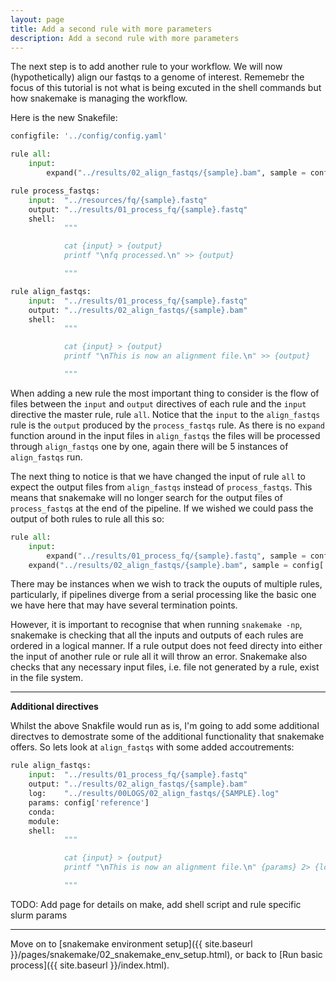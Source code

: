 ```yaml
---
layout: page
title: Add a second rule with more parameters
description: Add a second rule with more parameters
---
```


The next step is to add another rule to your workflow. We will now (hypothetically)
align our fastqs to a genome of interest. Rememebr the focus of this tutorial is
not what is being excuted in the shell commands but how snakemake is managing the
workflow.

Here is the new Snakefile:

```python
configfile: '../config/config.yaml'

rule all:
    input:
        expand("../results/02_align_fastqs/{sample}.bam", sample = config['samples'])

rule process_fastqs:
    input:  "../resources/fq/{sample}.fastq"
    output: "../results/01_process_fq/{sample}.fastq"
    shell:
            """

            cat {input} > {output}
            printf "\nfq processed.\n" >> {output}

            """

rule align_fastqs:
    input:  "../results/01_process_fq/{sample}.fastq"
    output: "../results/02_align_fastqs/{sample}.bam"
    shell:
            """

            cat {input} > {output}
            printf "\nThis is now an alignment file.\n" >> {output}

            """
```

When adding a new rule the most important thing to consider is the flow of files between
the `input` and `output` directives of each rule and the `input` directive the master rule, 
rule `all`. Notice that the `input` to the `align_fastqs` rule is the `output` produced by
the `process_fastqs` rule. As there is no `expand` function around in the input files in 
`align_fastqs` the files will be processed through `align_fastqs` one by one, again there
will be 5 instances of `align_fastqs` run.

The next thing to notice is that we have changed the input of rule `all` to expect the
output files from `align_fastqs` instead of `process_fastqs`. This means that snakemake
will no longer search for the output files of `process_fastqs` at the end of the pipeline.
If we wished we could pass the output of both rules to rule all this so:

```python
rule all:
    input:
        expand("../results/01_process_fq/{sample}.fastq", sample = config['samples']), # Use commas to add files
	expand("../results/02_align_fastqs/{sample}.bam", sample = config['samples'])
```

There may be instances when we wish to track the ouputs of multiple rules, particularly,
if pipelines diverge from a serial processing like the basic one we have here that may have
several termination points. 

However, it is important to recognise that when running `snakemake -np`, snakemake is checking
that all the inputs and outputs of each rules are ordered in a logical manner. If a rule output
does not feed directy into either the input of another rule or rule all it will throw an error. 
Snakemake also checks that any necessary input files, i.e. file not generated by a rule, exist 
in the file system. 

***

**Additional directives**

Whilst the above Snakfile would run as is, I'm going to add some additional directves to demostrate some
of the additional functionality that snakemake offers. So lets look at `align_fastqs` with some added
accoutrements:

```python
rule align_fastqs:
    input:  "../results/01_process_fq/{sample}.fastq"
    output: "../results/02_align_fastqs/{sample}.bam"
    log:    "../results/00LOGS/02_align_fastqs/{SAMPLE}.log"
    params: config['reference']
    conda:
    module: 
    shell:
            """

            cat {input} > {output}
            printf "\nThis is now an alignment file.\n" {params} 2> {log} >> {output}

            """
```

TODO: Add page for details on make, add shell script and rule specific slurm params

***

Move on to [snakemake environment setup]({{ site.baseurl }}/pages/snakemake/02_snakemake_env_setup.html), or back to [Run basic process]({{ site.baseurl }}/index.html).
